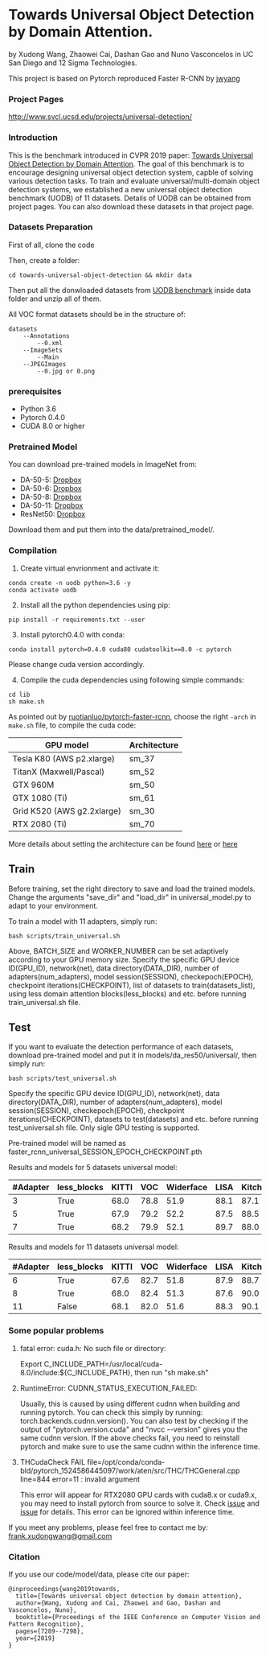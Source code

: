 # Towards Universal Object Detection by Domain Attention.

by Xudong Wang, Zhaowei Cai, Dashan Gao and Nuno Vasconcelos in UC San Diego and 12 Sigma Technologies.

This project is based on Pytorch reproduced Faster R-CNN by [jwyang](https://github.com/jwyang/faster-rcnn.pytorch)

### Project Pages
http://www.svcl.ucsd.edu/projects/universal-detection/

### Introduction
This is the benchmark introduced in CVPR 2019 paper: [Towards Universal Object Detection by Domain Attention](https://arxiv.org/pdf/1904.04402.pdf). The goal of this benchmark is to encourage designing universal object detection system, capble of solving various detection tasks. To train and evaluate universal/multi-domain object detection systems, we established a new universal object detection benchmark (UODB) of 11 datasets. Details of UODB can be obtained from project pages. You can also download these datasets in that project page.

### Datasets Preparation

First of all, clone the code

Then, create a folder:
```
cd towards-universal-object-detection && mkdir data
```

Then put all the donwloaded datasets from [UODB benchmark](http://www.svcl.ucsd.edu/projects/universal-detection/) inside data folder and unzip all of them.

All VOC format datasets should be in the structure of:

    datasets
        --Annotations
            --0.xml
        --ImageSets
            --Main
        --JPEGImages
            --0.jpg or 0.png

### prerequisites

* Python 3.6
* Pytorch 0.4.0
* CUDA 8.0 or higher

### Pretrained Model

You can download pre-trained models in ImageNet from:

* DA-50-5: [Dropbox](https://www.dropbox.com/s/iev3tkbz5wyyuz9/resnet101_caffe.pth?dl=0)
* DA-50-6: [Dropbox](https://www.dropbox.com/s/iev3tkbz5wyyuz9/resnet101_caffe.pth?dl=0)
* DA-50-8: [Dropbox](https://www.dropbox.com/s/iev3tkbz5wyyuz9/resnet101_caffe.pth?dl=0)
* DA-50-11: [Dropbox](https://www.dropbox.com/s/iev3tkbz5wyyuz9/resnet101_caffe.pth?dl=0)
* ResNet50: [Dropbox](https://www.dropbox.com/s/iev3tkbz5wyyuz9/resnet101_caffe.pth?dl=0)

Download them and put them into the data/pretrained_model/.

### Compilation

1. Create virtual envrionment and activate it:

```
conda create -n uodb python=3.6 -y
conda activate uodb
```

2. Install all the python dependencies using pip:
```
pip install -r requirements.txt --user
```

3. Install pytorch0.4.0 with conda:
```
conda install pytorch=0.4.0 cuda80 cudatoolkit==8.0 -c pytorch
```
Please change cuda version accordingly.

4. Compile the cuda dependencies using following simple commands:

```
cd lib
sh make.sh
```
As pointed out by [ruotianluo/pytorch-faster-rcnn](https://github.com/ruotianluo/pytorch-faster-rcnn), choose the right `-arch` in `make.sh` file, to compile the cuda code:

  | GPU model  | Architecture |
  | ------------- | ------------- |
  | Tesla K80 (AWS p2.xlarge) | sm_37 |
  | TitanX (Maxwell/Pascal) | sm_52 |
  | GTX 960M | sm_50 |
  | GTX 1080 (Ti) | sm_61 |
  | Grid K520 (AWS g2.2xlarge) | sm_30 |
  | RTX 2080 (Ti) | sm_70 |

More details about setting the architecture can be found [here](https://developer.nvidia.com/cuda-gpus) or [here](http://arnon.dk/matching-sm-architectures-arch-and-gencode-for-various-nvidia-cards/)

## Train

Before training, set the right directory to save and load the trained models. Change the arguments "save_dir" and "load_dir" in universal_model.py to adapt to your environment.

To train a model with 11 adapters, simply run:
```
bash scripts/train_universal.sh
```
Above, BATCH_SIZE and WORKER_NUMBER can be set adaptively according to your GPU memory size. Specify the specific GPU device ID(GPU_ID), network(net), data directory(DATA_DIR), number of adapters(num_adapters), model session(SESSION), checkepoch(EPOCH), checkpoint iterations(CHECKPOINT), list of datasets to train(datasets_list), using less domain attention blocks(less_blocks) and etc. before running train_universal.sh file.

## Test

If you want to evaluate the detection performance of each datasets, download pre-trained model and put it in models/da_res50/universal/, then simply run:
```
bash scripts/test_universal.sh
```
Specify the specific GPU device ID(GPU_ID), network(net), data directory(DATA_DIR), number of adapters(num_adapters), model session(SESSION), checkepoch(EPOCH), checkpoint iterations(CHECKPOINT), datasets to test(datasets) and etc. before running test_universal.sh file. Only sigle GPU testing is supported.

Pre-trained model will be named as faster_rcnn_universal_SESSION_EPOCH_CHECKPOINT.pth

Results and models for 5 datasets universal model:

  | #Adapter | less_blocks | KITTI | VOC | Widerface | LISA | Kitchen | AVG | Model |
  | ------------- | ------------- | ------------- | ------------- | ------------- | ------------- | ------------- | ------------- | ------------- |
  | 3 | True  | 68.0 | 78.8 | 51.9 | 88.1 | 87.1 | 74.8 | [model](https://drive.google.com/file/d/1ItfA4PfeFMHDOgcyzoLlU69_r7AOznu4/view?usp=sharing) |
  | 5 | True  | 67.9 | 79.2 | 52.2 | 87.5 | 88.5 | 75.1 | [model](https://drive.google.com/file/d/1ItfA4PfeFMHDOgcyzoLlU69_r7AOznu4/view?usp=sharing) |
  | 7 | True  | 68.2 | 79.9 | 52.1 | 89.7 | 88.0 | 75.6 | [model](https://drive.google.com/file/d/1ItfA4PfeFMHDOgcyzoLlU69_r7AOznu4/view?usp=sharing) |

Results and models for 11 datasets universal model:

  | #Adapter | less_blocks | KITTI | VOC | Widerface | LISA | Kitchen | COCO | DOTA | DeepLesion | Comic | Clipart | Watercolor | AVG | Model |
  | ------------- | ------------- | ------------- | ------------- | ------------- | ------------- | ------------- | ------------- | ------------- | ------------- | ------------- | ------------- | ------------- | ------------- | ------------- |
  | 6 | True  | 67.6 | 82.7 | 51.8 | 87.9 | 88.7 | 46.8 | 57.0 | 54.8 | 52.6 | 54.6 | 58.2 | 63.9 | [model](https://drive.google.com/file/d/1ItfA4PfeFMHDOgcyzoLlU69_r7AOznu4/view?usp=sharing) |
  | 8 | True  | 68.0 | 82.4 | 51.3 | 87.6 | 90.0 | 47.0 | 56.3 | 53.4 | 53.4 | 55.8 | 60.6 | 64.2 | [model](https://drive.google.com/file/d/1ItfA4PfeFMHDOgcyzoLlU69_r7AOznu4/view?usp=sharing) |
  | 11 | False  | 68.1 | 82.0 | 51.6 | 88.3 | 90.1 | 46.5 | 57.0 | 57.3 | 50.7 | 53.1 | 58.4 | 63.8 | [model](https://drive.google.com/file/d/1ItfA4PfeFMHDOgcyzoLlU69_r7AOznu4/view?usp=sharing) |

### Some popular problems
1. fatal error: cuda.h: No such file or directory:

    Export C_INCLUDE_PATH=/usr/local/cuda-8.0/include:${C_INCLUDE_PATH}, then run "sh make.sh"

2. RuntimeError: CUDNN_STATUS_EXECUTION_FAILED:
    
    Usually, this is caused by using different cudnn when building and running pytorch. You can check this simply by running: torch.backends.cudnn.version(). You can also test by checking if the output of "pytorch.version.cuda" and "nvcc --version" gives you the same cudnn version. If the above checks fail, you need to reinstall pytorch and make sure to use the same cudnn within the inference time.
    
3. THCudaCheck FAIL file=/opt/conda/conda-bld/pytorch_1524586445097/work/aten/src/THC/THCGeneral.cpp line=844 error=11 : invalid argument

    This error will appear for RTX2080 GPU cards with cuda8.x or cuda9.x, you may need to install pytorch from source to solve it. Check [issue](https://github.com/pytorch/pytorch/issues/15797) and [issue](https://discuss.pytorch.org/t/thcudacheck-fail-file-pytorch-aten-src-thc-thcgeneral-cpp/31788/13) for details. This error can be ignored within inference time.

If you meet any problems, please feel free to contact me by: frank.xudongwang@gmail.com

### Citation

If you use our code/model/data, please cite our paper:

    @inproceedings{wang2019towards,
      title={Towards universal object detection by domain attention},
      author={Wang, Xudong and Cai, Zhaowei and Gao, Dashan and Vasconcelos, Nuno},
      booktitle={Proceedings of the IEEE Conference on Computer Vision and Pattern Recognition},
      pages={7289--7298},
      year={2019}
    }
